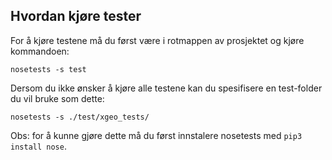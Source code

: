 ## Hvordan kjøre tester
For å kjøre testene må du først være i rotmappen av prosjektet og kjøre kommandoen:

```
nosetests -s test
```

Dersom du ikke ønsker å kjøre alle testene kan du spesifisere en test-folder du vil bruke som dette:

```
nosetests -s ./test/xgeo_tests/
```

Obs: for å kunne gjøre dette må du først innstalere nosetests med `pip3 install nose`.
